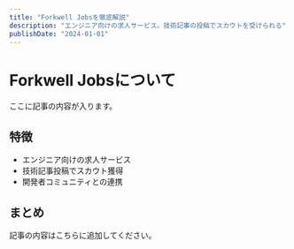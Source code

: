 ```yaml
---
title: "Forkwell Jobsを徹底解説"
description: "エンジニア向けの求人サービス。技術記事の投稿でスカウトを受けられる"
publishDate: "2024-01-01"
---
```


# Forkwell Jobsについて

ここに記事の内容が入ります。

## 特徴

- エンジニア向けの求人サービス
- 技術記事投稿でスカウト獲得
- 開発者コミュニティとの連携

## まとめ

記事の内容はこちらに追加してください。
